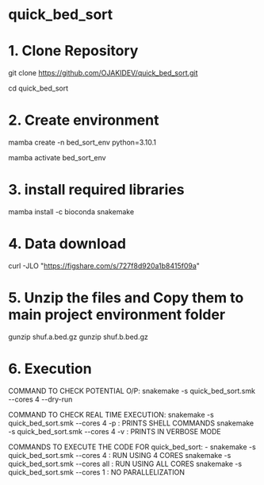 # quick_bed_sort

# 1.	Clone Repository
git clone https://github.com/OJAKIDEV/quick_bed_sort.git

cd quick_bed_sort

# 2.	Create environment
mamba create -n bed_sort_env python=3.10.1

mamba activate bed_sort_env

# 3.	install required libraries
mamba install -c bioconda snakemake 

# 4.	Data download
curl -JLO "https://figshare.com/s/727f8d920a1b8415f09a"

# 5.	Unzip the files and Copy them to main project environment folder 
gunzip shuf.a.bed.gz
gunzip shuf.b.bed.gz 

# 6. Execution

COMMAND TO CHECK POTENTIAL O/P:
snakemake -s quick_bed_sort.smk --cores 4 --dry-run

COMMAND TO CHECK REAL TIME EXECUTION:
snakemake -s quick_bed_sort.smk --cores 4 -p  : PRINTS SHELL COMMANDS
snakemake -s quick_bed_sort.smk --cores 4 -v : PRINTS IN VERBOSE MODE

COMMANDS TO EXECUTE THE CODE FOR quick_bed_sort: - 
snakemake -s quick_bed_sort.smk --cores 4 : RUN USING 4 CORES
snakemake -s quick_bed_sort.smk --cores all : RUN USING ALL CORES
snakemake -s quick_bed_sort.smk --cores 1 : NO PARALLELIZATION



